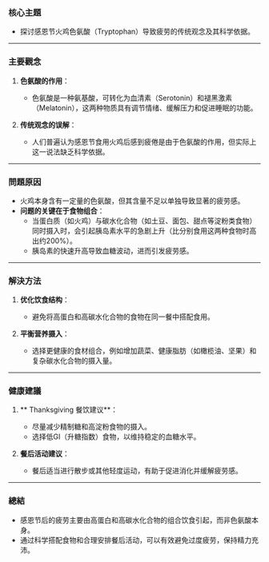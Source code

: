 ### 核心主題  
- 探讨感恩节火鸡色氨酸（Tryptophan）导致疲劳的传统观念及其科学依据。

---

### 主要觀念  
1. **色氨酸的作用**：  
   - 色氨酸是一种氨基酸，可转化为血清素（Serotonin）和褪黑激素（Melatonin），这两种物质具有调节情绪、缓解压力和促进睡眠的功能。  

2. **传统观念的误解**：  
   - 人们普遍认为感恩节食用火鸡后感到疲倦是由于色氨酸的作用，但实际上这一说法缺乏科学依据。

---

### 問題原因  
- 火鸡本身含有一定量的色氨酸，但其含量不足以单独导致显著的疲劳感。  
- **问题的关键在于食物组合**：  
  - 当蛋白质（如火鸡）与碳水化合物（如土豆、面包、甜点等淀粉类食物）同时摄入时，会引起胰岛素水平的急剧上升（比分别食用这两种食物时高出约200%）。  
  - 胰岛素的快速升高导致血糖波动，进而引发疲劳感。

---

### 解決方法  
1. **优化饮食结构**：  
   - 避免将高蛋白和高碳水化合物的食物在同一餐中搭配食用。  

2. **平衡营养摄入**：  
   - 选择更健康的食材组合，例如增加蔬菜、健康脂肪（如橄榄油、坚果）和复杂碳水化合物的摄入量。

---

### 健康建議  
1. ** Thanksgiving 餐饮建议**：  
   - 尽量减少精制糖和高淀粉食物的摄入。  
   - 选择低GI（升糖指数）食物，以维持稳定的血糖水平。  

2. **餐后活动建议**：  
   - 餐后适当进行散步或其他轻度运动，有助于促进消化并缓解疲劳感。

---

### 總結  
- 感恩节后的疲劳主要由高蛋白和高碳水化合物的组合饮食引起，而非色氨酸本身。  
- 通过科学搭配食物和合理安排餐后活动，可以有效避免过度疲劳，保持精力充沛。